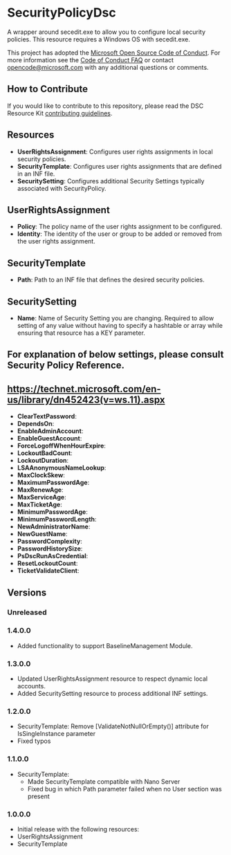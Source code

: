 # SecurityPolicyDsc

A wrapper around secedit.exe to allow you to configure local security policies.  This resource requires a Windows OS with secedit.exe.

This project has adopted the [Microsoft Open Source Code of Conduct](https://opensource.microsoft.com/codeofconduct/).
For more information see the [Code of Conduct FAQ](https://opensource.microsoft.com/codeofconduct/faq/) or contact [opencode@microsoft.com](mailto:opencode@microsoft.com) with any additional questions or comments.

## How to Contribute

If you would like to contribute to this repository, please read the DSC Resource Kit [contributing guidelines](https://github.com/PowerShell/DscResource.Kit/blob/master/CONTRIBUTING.md).

## Resources

* **UserRightsAssignment**: Configures user rights assignments in local security policies.
* **SecurityTemplate**: Configures user rights assignments that are defined in an INF file.
* **SecuritySetting**: Configures additional Security Settings typically associated with SecurityPolicy.

## UserRightsAssignment

* **Policy**: The policy name of the user rights assignment to be configured.
* **Identity**: The identity of the user or group to be added or removed from the user rights assignment.

## SecurityTemplate

* **Path**: Path to an INF file that defines the desired security policies.

## SecuritySetting

* **Name**: Name of Security Setting you are changing. Required to allow setting of any value without having to specify a hashtable or array while ensuring that resource has a KEY parameter.
## For explanation of below settings, please consult Security Policy Reference.
## https://technet.microsoft.com/en-us/library/dn452423(v=ws.11).aspx
* **ClearTextPassword**:
* **DependsOn**:
* **EnableAdminAccount**:
* **EnableGuestAccount**:
* **ForceLogoffWhenHourExpire**:
* **LockoutBadCount**:
* **LockoutDuration**:
* **LSAAnonymousNameLookup**:
* **MaxClockSkew**:
* **MaximumPasswordAge**:
* **MaxRenewAge**:
* **MaxServiceAge**:
* **MaxTicketAge**:
* **MinimumPasswordAge**:
* **MinimumPasswordLength**:
* **NewAdministratorName**:
* **NewGuestName**:
* **PasswordComplexity**:
* **PasswordHistorySize**:
* **PsDscRunAsCredential**:
* **ResetLockoutCount**:
* **TicketValidateClient**:

## Versions

### Unreleased

### 1.4.0.0

- Added functionality to support BaselineManagement Module.

### 1.3.0.0

* Updated UserRightsAssignment resource to respect dynamic local accounts.
* Added SecuritySetting resource to process additional INF settings.

### 1.2.0.0

* SecurityTemplate: Remove [ValidateNotNullOrEmpty()] attribute for IsSingleInstance parameter
* Fixed typos

### 1.1.0.0

* SecurityTemplate:
  * Made SecurityTemplate compatible with Nano Server
  * Fixed bug in which Path parameter failed when no User section was present

### 1.0.0.0

* Initial release with the following resources:
 * UserRightsAssignment
 * SecurityTemplate

